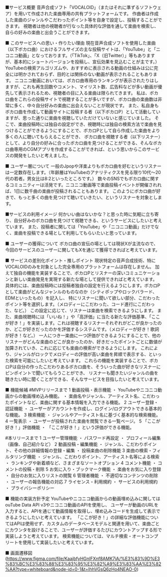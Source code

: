 ■サービス概要
音声合成ソフト「VOCALOID」（またはそれに準ずるソフトウェア）を用いて作成された楽曲専用の共有プラットフォームです。
作曲者は作成した楽曲のジャンルやこだわったポイント等を自身で設定し、投稿することができます。
視聴者は他の視聴者が行なった具体的な評価を通して楽曲を検索し、自らの好みの楽曲と出会うことができます。

■ このサービスへの思い・作りたい理由
現在音声合成ソフトを使用した楽曲（以下ボカロ曲）におけるフルサイズの主な投稿サイトは、「YouTube」と「ニコニコ動画」となっております。（「TikTok」、「X（旧Twitter）」等もありますが、基本的にショートバージョンを投稿し、宣伝効果を見込むことが主です。）
YouTubeの検索アルゴリズムや、おすすめに表示される動画の仕組みは公に完全には明かされておらず、目的とは関係のない動画が表示されることもあります。
ニコニコ動画においては、ボカロ曲専用のランキングが表示されたりはしますが、これも再生回数やコメント、マイリスト数、広告料などが多い動画が優先して表示されるため、視聴者の目に入る楽曲は限られてきます。
私は、ボカロ曲をこれらの投稿サイトで視聴することが多いですが、ボカロ曲の楽曲数は非常に多く、中々自分好みの楽曲に出会えないことが現状です。
また、私自身もボカロ曲を作成して動画サイトに投稿する者（以下ボカロP）として活動していますが、思った通りに楽曲を視聴していただけていないと感じていました。
そこで、楽曲投稿時には独自の設定ができ、視聴時には独自の検索方法で楽曲を見つけることができるようにすることで、ボカロPとして自ら作成した楽曲をより多くの人に聴いてもらえることができ、
ボカロ曲を視聴する者（以下リスナー）として、より自分の好みに合ったボカロ曲を見つけることができる、そんなボカロ曲専用のCGMアプリを作成することができれば、という思いからこのサービスの開発をしたいと考えました。

■ ユーザー層について
一般のJpopや洋楽よりもボカロ曲を好むというリスナーは一定数存在します。（年齢層はYouTubeのアナリティクスを見る限り10代〜20代の若者。男女比は8:2といったところです。）
数々のSNSでもボカロ曲に関するコミュニティーは活発です。ニコニコ動画等で楽曲投稿イベントが開催されれば、1日に数千曲の楽曲が投稿されることもあります。
このようにボカロ曲が好きで、もっと多くの曲を見つけて聴いていきたい、というリスナーを対象とします。

■サービスの利用イメージ
何かいい曲はないかな？と思った時に気軽に立ち寄り、自分好みのボカロ曲を見つけて視聴できる、というサービスにしたいと考えています。
また、投稿者に関しては「YouTube」や「ニコニコ動画」だけでなく、楽曲を投稿できる場として利用してもらいたいと思っています。

■ ユーザーの獲得について
ボカロ曲の宣伝の場としては現状Xが主流なので、今回のサービスのユーザーに関してもXを通じて獲得できればと考えています。

■ サービスの差別化ポイント・推しポイント
現状特定の音声合成技術、特にVOCALOIDのみを対象とした完全専用のプラットフォームは存在しません。
加えて独自の機能を実装することで、ボカロPとリスナーの深いコミュニケーションと新しい楽曲発見を実現する新たな場として提供できればと考えています。
具体的には、楽曲投稿時には投稿者独自の設定を行えるようにします。ボカロPとして楽曲がどんなジャンルのものなのか（シティポップやロックバラード、EDMといったもの）を記入し、
特にリスナーに聞いて欲しい部分、こだわったポイント等を選択します。（メロディーにこだわった、コード進行にこだわった、など。）
この設定に応じて、リスナーは楽曲を検索できるようにします。
また、楽曲視聴時には「いいね！」や「高評価」に当たる新たな評価基準、「ここが好き！」を実装します。これは視聴するリスナーそれぞれがどこが良かったのか、どこが好きだったのかを評価するシステムです。（メロディーが好き！歌詞が好き！など。）
一人につき一楽曲に一つ評価ができるようにすることで、他のリスナーがどんな楽曲のどこが良かったのか、好きだったポイントごとに数値が加算されていき、これに応じても楽曲の検索ができるようにします。
これにより、ジャンルがロックでメロディーの評価が高い楽曲を昇順で表示する、といった検索を可能にしたいと考えています。
これらの機能を実装することで、ボカロPは自分の作ったこだわりあるボカロ曲を、そういった曲が好きなリスナーにピンポイントで聞いてもらうことができ、
リスナーも聞きたいジャンルの曲を聴きたい時に聞くことができる、そんなサービスを目指したいと考えています。

■ 機能候補
#MVPリリースまで
1 動画投稿・表示機能
・ YouTubeやニコニコ動画からの動画埋め込み機能。
・ 楽曲名やジャンル、アーティスト名、こだわったポイントなど、楽曲に関する基本情報を入力できる機能。
2 ユーザー登録・認証機能
・ ユーザーがアカウントを作成し、ログイン/ログアウトできる基本的な機能。
3 検索機能
・ ジャンルやアーティスト名に基づく基本的な検索機能。
4 一覧表示
・ ユーザーが投稿された楽曲を閲覧できる一覧ページ。
5 「ここが好き！」評価機能
・ 「ここが好き！」という評価ができる機能。

#本リリースまで
1 ユーザー管理機能
・ パスワード再設定
・ プロフィール編集（画像、自己紹介など）
2 動画投稿・編集機能
・ ジャンル、こだわりポイント、その他の詳細情報の登録・編集
・ 投稿楽曲の削除機能
3 楽曲の検索・フィルタリング機能
・ ジャンル、こだわりポイント、アーティスト名等による検索
・ ランキングや新着順など、さまざまなソートオプション
4 コメント機能
・ コメントの投稿・削除
5 お気に入り・ブックマーク機能
・ 楽曲をお気に入り登録
・ 自分のお気に入りリストの閲覧
6 管理者機能
・ 不適切なコンテンツの削除
・ ユーザーの報告機能の対応
7 ライセンス・利用規約
・ サービスの利用規約
・ プライバシーポリシー

■ 機能の実装方針予定
YouTubeやニコニコ動画からの動画埋め込みに関してはouTube Data API v3やニコニコ動画のAPIを使用し、
ユーザーが動画のURLを入力すると、APIを通じて動画情報を取得し、埋め込みコードを生成して表示できるようにしたいと考えています。
「ここが好き！」の詳細な評価機能についてはAPIは使用せず、カスタムのデータベースモデルと関連を用いて、楽曲ごとにカウンタを設けることで、ユーザーが評価するたびにカウントアップする形で実装しようと考えています。
検索機能については、マルチ検索・オートコンプリートを使用して実装したいと考えています。

■ 画面遷移図
(https://www.figma.com/file/KaajbfyHGnlFXnf8AMK7iA/%E3%83%9D%E3%83%BC%E3%83%88%E3%83%95%E3%82%A9%E3%83%AA%E3%82%AA?type=whiteboard&node-id=0-1&t=IhhVGsQ6zHo4NEAO-0)
